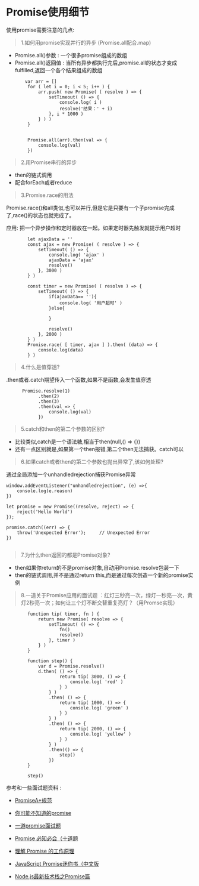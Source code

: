 # Promise使用细节


使用promise需要注意的几点:

> 1.如何用promise实现并行的异步 (Promise.all配合.map)

- Promise.all()参数 : 一个很多promise组成的数组
- Promise.all()返回值 : 当所有异步都执行完后,promise.all的状态才变成fulfilled,返回一个各个结果组成的数组

```
       var arr = []
        for ( let i = 0; i < 5; i++ ) {
            arr.push( new Promise( ( resolve ) => {
                setTimeout( () => {
                    console.log( i )
                    resolve('结果：' + i)
                }, i * 1000 )
            } ) )
        }

        
        Promise.all(arr).then(val => {
            console.log(val)
        })

```

> 2.用Promise串行的异步 

- then的链式调用
- 配合forEach或者reduce

> 3.Promise.race的用法

Promise.race()和all类似,也可以并行,但是它是只要有一个子promise完成了,race()的状态也就完成了。

应用: 把一个异步操作和定时器放在一起。如果定时器先触发就提示用户超时

```
        let ajaxData = ''
        const ajax = new Promise( ( resolve ) => {
            setTimeout( () => {
                console.log( 'ajax' )
                ajaxData = 'ajax'
                resolve()
            }, 3000 )
        } )

        const timer = new Promise( ( resolve ) => {
            setTimeout( () => {
                if(ajaxData== ''){
                    console.log( '用户超时' )
                }else{

                }
                
                resolve()
            }, 2000 )
        } )
        Promise.race( [ timer, ajax ] ).then( (data) => {
            console.log(data)
        } )

```

 
> 4.什么是值穿透?

.then或者.catch期望传入一个函数,如果不是函数,会发生值穿透

```
      Promise.resolve(1)
            .then(2)
            .then(3)
            .then(val => {
                console.log(val)
            })

```

> 5.catch和then的第二个参数的区别?

- 比较类似,catch是一个语法糖,相当于then(null,() => {})
- 还有一点区别就是,如果第一个then报错,第二个then无法捕获。catch可以

> 6.如果catch或者then的第二个参数也抛出异常了,该如何处理?

通过全局添加一个unhandledrejection捕获Promise异常

```
window.addEventListener("unhandledrejection", (e) =>{
    console.log(e.reason)
})    

let promise = new Promise((resolve, reject) => {
    reject('Hello World')
});

promise.catch((err) => {
    throw('Unexpected Error');     // Unexpected Error
})


```


> 7.为什么then返回的都是Promise对象?

- then如果你return的不是promise对象,自动用Promise.resolve包装一下
- then的链式调用,并不是通过return this,而是通过每次创造一个新的promise实例

> 8.一道关于Promise应用的面试题 ：红灯三秒亮一次，绿灯一秒亮一次，黄灯2秒亮一次；如何让三个灯不断交替重复亮灯？（用Promse实现）

```
        function tip( timer, fn ) {
            return new Promise( resolve => {
                setTimeout( () => {
                    fn()
                    resolve()
                }, timer )
            } )
        }
        
        function step() {
            var d = Promise.resolve()
            d.then( () => {
                    return tip( 3000, () => {
                        console.log( 'red' )
                    } )
                } )
                .then( () => {
                    return tip( 1000, () => {
                        console.log( 'green' )
                    } )
                } )
                .then( () => {
                    return tip( 2000, () => {
                        console.log( 'yellow' )
                    } )
                } )
                .then(() => {
                    step()
                })
        }

        step()

```

参考和一些面试题资料 :

- [PromiseA+规范](https://promisesaplus.com/)
- [你可能不知道的promise](https://zhuanlan.zhihu.com/p/25603062)
- [一道promise面试题](http://www.cnblogs.com/dojo-lzz/p/5495671.html)
- [Promise 必知必会（十道题](https://zhuanlan.zhihu.com/p/30828196)

- [理解 Promise 的工作原理](https://cnodejs.org/topic/569c8226adf526da2aeb23fd)
- [JavaScript Promise迷你书（中文版](http://liubin.org/promises-book/)
- [Node.js最新技术栈之Promise篇](https://cnodejs.org/topic/560dbc826a1ed28204a1e7de)